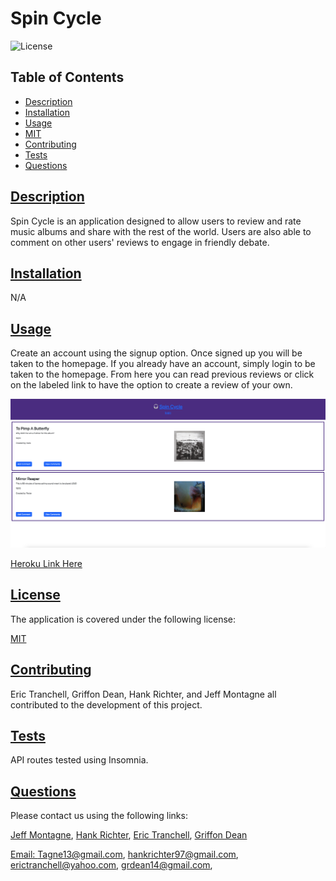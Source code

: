 # Spin Cycle

  
  ![License](https://img.shields.io/badge/License-MIT-blue.svg)
    

  ## Table of Contents

  * [Description](#description)
  * [Installation](#installation)
  * [Usage](#usage)
  * [MIT](https://choosealicense.com/licenses/MIT)
  * [Contributing](#contributing)
  * [Tests](#tests)
  * [Questions](#questions)
  
  ## [Description](#table-of-contents)

  Spin Cycle is an application designed to allow users to review and rate music albums and share with the rest of the world. Users are also able to comment on other users' reviews to engage in friendly debate. 

  ## [Installation](#table-of-contents)

  N/A
  
  ## [Usage](#table-of-contents)

  Create an account using the signup option. Once signed up you will be taken to the homepage. If you already have an account, simply login to be taken to the homepage. From here you can read previous reviews or click on the labeled link to have the option to create a review of your own. 

  ![Screenshot Here](images/Screenshot.png)

  [Heroku Link Here](spin-cycle.herokuapp.com)

  ## [License](#table-of-contents)

  
    
  The application is covered under the following license:
    
    
  [MIT](https://choosealicense.com/licenses/MIT)
    
    

  ## [Contributing](#table-of-contents)

  Eric Tranchell, Griffon Dean, Hank Richter, and Jeff Montagne all contributed to the development of this project.  

  ## [Tests](#table-of-contents)

  API routes tested using Insomnia.

  ## [Questions](#table-of-contents)

  Please contact us using the following links:

  [Jeff Montagne](https://github.com/Tagne13), [Hank Richter](https://github.com/HankRichter), [Eric Tranchell](https://github.com/etranchell), [Griffon Dean](https://github.com/griffdean)

  [Email: Tagne13@gmail.com](mailto:Tagne13@gmail.com),
  [hankrichter97@gmail.com](mailto:hankrichter97@gmail.com), [erictranchell@yahoo.com](mailto:erictranchell@yahoo.com), [grdean14@gmail.com](mailto:grdean14@gmail.com),
